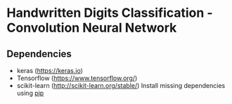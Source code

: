 # Handwritten Digits Classification - Convolution Neural Network

## Dependencies
* keras (https://keras.io)
* Tensorflow (https://www.tensorflow.org/)
* scikit-learn (http://scikit-learn.org/stable/)
Install missing dependencies using [pip](https://pip.pypa.io/en/stable/installing/)

